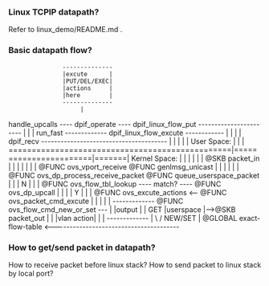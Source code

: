 ### Linux TCPIP datapath?

Refer to linux_demo/README.md .


### Basic datapath flow?

                   --------------
                   |excute      |
                   |PUT/DEL/EXEC|
                   |actions     |
                   |here        |
                   --------------
                        |
handle_upcalls ---- dpif_operate ---- dpif_linux_flow_put -----------------------
    |                   |                                                       |
run_fast                ------------- dpif_linux_flow_excute ------------       |
    |                                                                   |       |
dpif_recv ---------------------------------------                       |       |
                                                |                       |       |
User Space:                                     |                       |       |
================================================|=======================|=======|
Kernel Space:                                   |                       |       |
                                                |                       |       |
@SKB packet_in                                  |                       |       |
        |                                       |                       |       |
@FUNC ovs_vport_receive                 @FUNC genlmsg_unicast           |       |
        |                                       |                       |       |
@FUNC ovs_dp_process_receive_packet     @FUNC queue_userspace_packet    |       |
        |                               N       |                       |       |
@FUNC ovs_flow_tbl_lookup ---- match? ---- @FUNC ovs_dp_upcall          |       |
        |                       | Y                                     |       |
        |           @FUNC ovs_excute_actions <-- @FUNC ovs_packet_cmd_excute    |
        |                       |                                               |
        |                  -------------        @FUNC ovs_flow_cmd_new_or_set ---
        |                  |output     |                        |
        GET                |userspace  |-->@SKB packet_out      |
        |                  |vlan action|                        |
        |                  -------------                        |
       \ /                             NEW/SET                  |
@GLOBAL exact-flow-table <---------------------------------------

### How to get/send packet in datapath?

How to receive packet before linux stack? How to send packet to linux stack by local port?
